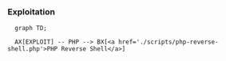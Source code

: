 ### Exploitation

```mermaid
  graph TD;

  AX[EXPLOIT] -- PHP --> BX[<a href='./scripts/php-reverse-shell.php'>PHP Reverse Shell</a>]
```
